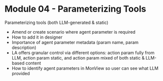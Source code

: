 # Module 04 - Parameterizing Tools


Parameterizing tools (both LLM-generated & static)

- Amend or create scenario where agent parameter is required
- How to add it in designer
- Importance of agent parameter metadata (param name, param description)
- LA offers granular control via different options:  action param fully from LLM, action param static, and action param mixed of both static & LLM-based content
- How to identify agent parameters in MonView so user can see what LLM provided
